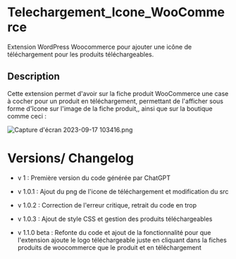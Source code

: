 # Telechargement_Icone_WooCommerce
Extension WordPress Woocommerce pour ajouter une icône de téléchargement pour les produits téléchargeables.

## Description
Cette extension permet d'avoir sur la fiche produit WooCommerce une case à cocher pour un produit en téléchargement, permettant de l'afficher sous forme d'îcone sur l'image de la fiche produit,, ainsi que sur la boutique comme ceci : 

![Capture d'écran 2023-09-17 103416.png](https://github.com/ValentinGratz/Telechargement_Icone_WooCommerce/blob/main/Capture%20d'%C3%A9cran%202023-09-17%20103416.png)


# Versions/ Changelog
- v 1 : Première version du code générée par ChatGPT

- v 1.0.1 : Ajout du png de l'icone de téléchargement et modification du src

- v 1.0.2 : Correction de l'erreur critique, retrait du code en trop

- v 1.0.3 : Ajout de style CSS et gestion des produits téléchargeables

- v 1.1.0 beta : Refonte du code et ajout de la fonctionnalité pour que l'extension ajoute le logo téléchargeable juste en cliquant dans la fiches produits de woocommerce que le produit et en téléchargement

